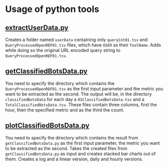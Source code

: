 # Usage of python tools
## [extractUserData.py](extractUserData.py)
Creates a folder named `userData` containing only `queryCnt01.tsv` and `QueryProcessedOpenRDF01.tsv` files, which have `USER` as their `ToolName`. 
Adds while doing so the original URL encoded query string to `QueryProcessedOpenRDF01.tsv`.

## [getClassifiedBotsData.py](getClassifiedBotsData.py)
You need to specify the directory which contains the `QueryProcessedOpenRDF01.tsv` as the first input parameter and the metric you want to be extracted as the second. 
The output will be, in the directory `classifiedBotsData` for each day a `01ClassifiedBotsData.tsv` and a `TotalClassifiedBotsData.tsv`. 
These files contain three columns, first the hour, then the specified metric and as the third the count.

## [plotClassifiedBotsData.py](plotClassifiedBotsData.py)
You need to specify the directory which contains the result from `getClassifiedBotsData.py` as the first input parameter, the metric you want to be extracted as the second. 
Takes the created files from `getClassifiedBotsData.py` as input and creates stacked bar charts out of them. Creates a log and a linear version, daily and hourly versions.